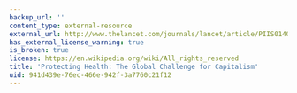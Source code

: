 ```yaml
---
backup_url: ''
content_type: external-resource
external_url: http://www.thelancet.com/journals/lancet/article/PIIS0140-6736(13)62712-9
has_external_license_warning: true
is_broken: true
license: https://en.wikipedia.org/wiki/All_rights_reserved
title: 'Protecting Health: The Global Challenge for Capitalism'
uid: 941d439e-76ec-466e-942f-3a7760c21f12
---
```

